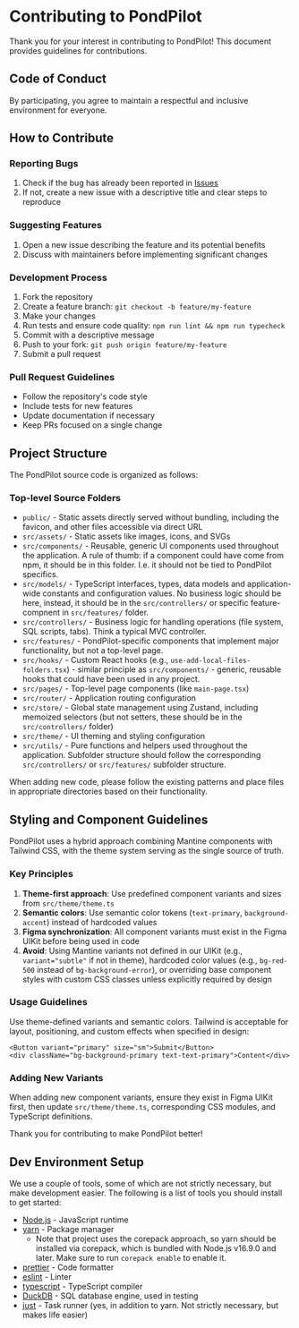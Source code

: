 # Contributing to PondPilot

Thank you for your interest in contributing to PondPilot! This document provides guidelines for contributions.

## Code of Conduct

By participating, you agree to maintain a respectful and inclusive environment for everyone.

## How to Contribute

### Reporting Bugs

1. Check if the bug has already been reported in [Issues](https://github.com/pondpilot/pondpilot/issues)
2. If not, create a new issue with a descriptive title and clear steps to reproduce

### Suggesting Features

1. Open a new issue describing the feature and its potential benefits
2. Discuss with maintainers before implementing significant changes

### Development Process

1. Fork the repository
2. Create a feature branch: `git checkout -b feature/my-feature`
3. Make your changes
4. Run tests and ensure code quality: `npm run lint && npm run typecheck`
5. Commit with a descriptive message
6. Push to your fork: `git push origin feature/my-feature`
7. Submit a pull request

### Pull Request Guidelines

- Follow the repository's code style
- Include tests for new features
- Update documentation if necessary
- Keep PRs focused on a single change

## Project Structure

The PondPilot source code is organized as follows:

### Top-level Source Folders

- `public/` - Static assets directly served without bundling, including the favicon, and other files accessible via direct URL
- `src/assets/` - Static assets like images, icons, and SVGs
- `src/components/` - Reusable, generic UI components used throughout the application. A rule of thumb: if a component could have come from npm, it should be in this folder. I.e. it should not be tied to PondPilot specifics.
- `src/models/` - TypeScript interfaces, types, data models and application-wide constants and configuration values. No business logic should be here, instead, it should be in the `src/controllers/` or specific feature-compnent in `src/features/` folder.
- `src/controllers/` - Business logic for handling operations (file system, SQL scripts, tabs). Think a typical MVC controller.
- `src/features/` - PondPilot-specific components that implement major functionality, but not a top-level page.
- `src/hooks/` - Custom React hooks (e.g., `use-add-local-files-folders.tsx`) - similar principle as `src/components/` - generic, reusable hooks that could have been used in any project.
- `src/pages/` - Top-level page components (like `main-page.tsx`)
- `src/router/` - Application routing configuration
- `src/store/` - Global state management using Zustand, including memoized selectors (but not setters, these should be in the `src/controllers/` folder)
- `src/theme/` - UI theming and styling configuration
- `src/utils/` - Pure functions and helpers used throughout the application. Subfolder structure should follow the corresponding `src/controllers/` or `src/features/` subfolder structure.

When adding new code, please follow the existing patterns and place files in appropriate directories based on their functionality.

## Styling and Component Guidelines

PondPilot uses a hybrid approach combining Mantine components with Tailwind CSS, with the theme system serving as the single source of truth.

### Key Principles

1. **Theme-first approach**: Use predefined component variants and sizes from `src/theme/theme.ts`
2. **Semantic colors**: Use semantic color tokens (`text-primary`, `background-accent`) instead of hardcoded values
3. **Figma synchronization**: All component variants must exist in the Figma UIKit before being used in code
4. **Avoid**: Using Mantine variants not defined in our UIKit (e.g., `variant="subtle"` if not in theme), hardcoded color values (e.g., `bg-red-500` instead of `bg-background-error`), or overriding base component styles with custom CSS classes unless explicitly required by design

### Usage Guidelines

Use theme-defined variants and semantic colors. Tailwind is acceptable for layout, positioning, and custom effects when specified in design:

```tsx
<Button variant="primary" size="sm">Submit</Button>
<div className="bg-background-primary text-text-primary">Content</div>
```

### Adding New Variants

When adding new component variants, ensure they exist in Figma UIKit first, then update `src/theme/theme.ts`, corresponding CSS modules, and TypeScript definitions.

Thank you for contributing to make PondPilot better!

## Dev Environment Setup

We use a couple of tools, some of which are not strictly necessary, but make development easier. The following is a list of tools you should install to get started:

- [Node.js](https://nodejs.org/en/download/) - JavaScript runtime
- [yarn](https://yarnpkg.com/getting-started/install) - Package manager
  - Note that project uses the corepack approach, so yarn should be installed via corepack, which is bundled with Node.js v16.9.0 and later. Make sure to run `corepack enable` to enable it.
- [prettier](https://prettier.io/) - Code formatter
- [eslint](https://eslint.org/) - Linter
- [typescript](https://www.typescriptlang.org/) - TypeScript compiler
- [DuckDB](https://duckdb.org/) - SQL database engine, used in testing
- [just](https://just.systems/man/en/packages.html) - Task runner (yes, in addition to yarn. Not strictly necessary, but makes life easier)
